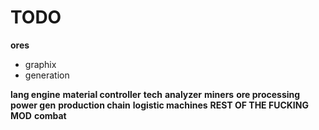 # TODO

**ores**

- graphix
- generation

**lang engine**
**material controller**
**tech**
**analyzer**
**miners**
**ore processing**
**power gen**
**production chain**
**logistic machines**
**REST OF THE FUCKING MOD**
**combat**
